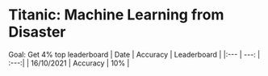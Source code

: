# Titanic: Machine Learning from Disaster

Goal: Get 4% top leaderboard 
| Date       | Accuracy | Leaderboard |
|:--- | ---: | :---:|
| 16/10/2021 | Accuracy | 10%         |
